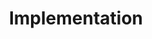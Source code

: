 ---
title: Implementation
slug: design-conversion
order: 5
icon: "v1690984745/services/wand.svg"
description: You send me a design and I send back a fully working html/css package that you can upload and host anywhere. My CSS utility framework of choice is Tailwind.
searchTerms: design, web, ui, design, ux, services
---